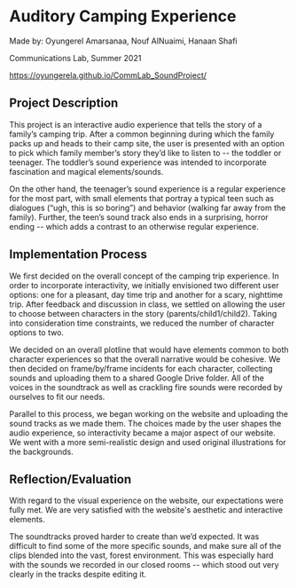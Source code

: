 # Auditory Camping Experience

Made by: Oyungerel Amarsanaa, Nouf AlNuaimi, Hanaan Shafi

Communications Lab, Summer 2021

https://oyungerela.github.io/CommLab_SoundProject/

## Project Description
This project is an interactive audio experience that tells the story of a family’s camping trip. After a common beginning during which the family packs up and heads to their camp site, the user is presented with an option to pick which family member’s story they’d like to listen to -- the toddler or teenager. The toddler’s sound experience was intended to incorporate fascination and magical elements/sounds. 

On the other hand, the teenager’s sound experience is a regular experience for the most part, with small elements that portray a typical teen such as dialogues (“ugh, this is so boring”) and behavior (walking far away from the family). Further, the teen’s sound track also ends in a surprising, horror ending -- which adds a contrast to an otherwise regular experience. 

## Implementation Process
We first decided on the overall concept of the camping trip experience. In order to incorporate interactivity, we initially envisioned two different user options: one for a pleasant, day time trip and another for a scary, nighttime trip. After feedback and discussion in class, we settled on allowing the user to choose between characters in the story (parents/child1/child2). Taking into consideration time constraints, we reduced the number of character options to two. 

We decided on an overall plotline that would have elements common to both character experiences so that the overall narrative would be cohesive. We then decided on frame/by/frame incidents for each character, collecting sounds and uploading them to a shared Google Drive folder. All of the voices in the soundtrack as well as crackling fire sounds were recorded by ourselves to fit our needs. 

Parallel to this process, we began working on the website and uploading the sound tracks as we made them. The choices made by the user shapes the audio experience, so interactivity became a major aspect of our website. We went with a more semi-realistic design and used original illustrations for the backgrounds. 

## Reflection/Evaluation
With regard to the visual experience on the website, our expectations were fully met. We are very satisfied with the website's aesthetic and interactive elements.

The soundtracks proved harder to create than we’d expected. It was difficult to find some of the more specific sounds, and make sure all of the clips blended into the vast, forest environment. This was especially hard with the sounds we recorded in our closed rooms -- which stood out very clearly in the tracks despite editing it.

